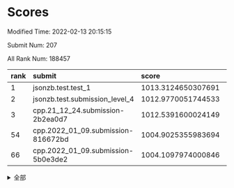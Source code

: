 # Scores

Modified Time: 2022-02-13 20:15:15

Submit Num: 207

All Rank Num: 188457

| rank |               submit               |       score        |       sigma        | pk_num |
| :--- | :--------------------------------- | :----------------- | :----------------- | :----- |
| 1    | jsonzb.test.test_1                 | 1013.3124650307691 | 0.8257166349064322 | 3643   |
| 2    | jsonzb.test.submission_level_4     | 1012.9770051744533 | 0.8262290406654069 | 3641   |
| 3    | cpp.21_12_24.submission-2b2ea0d7   | 1012.5391600024149 | 0.7821213698364731 | 3638   |
| 54   | cpp.2022_01_09.submission-816672bd | 1004.9025355983694 | 0.6997323080664676 | 3638   |
| 66   | cpp.2022_01_09.submission-5b0e3de2 | 1004.1097974000846 | 0.7253047175910451 | 3642   |


<details>
<summary>全部</summary>

| rank |                 submit                 |       score        |       sigma        | pk_num |
| :--- | :------------------------------------- | :----------------- | :----------------- | :----- |
| 1    | jsonzb.test.test_1                     | 1013.3124650307691 | 0.8257166349064322 | 3643   |
| 2    | jsonzb.test.submission_level_4         | 1012.9770051744533 | 0.8262290406654069 | 3641   |
| 3    | cpp.21_12_24.submission-2b2ea0d7       | 1012.5391600024149 | 0.7821213698364731 | 3638   |
| 4    | gobigger.level_3.submission_level_3_42 | 1011.3284217978128 | 0.7942899272315965 | 3640   |
| 5    | gobigger.level_3.submission_level_3_3  | 1011.1079974386381 | 0.7582380271945025 | 3642   |
| 6    | gobigger.level_3.submission_level_3_9  | 1011.0764084013451 | 0.7714592131602099 | 3644   |
| 7    | gobigger.level_3.submission_level_3_31 | 1010.939850297133  | 0.7665142772250282 | 3635   |
| 8    | gobigger.level_3.submission_level_3_7  | 1010.86235055029   | 0.7557764447309868 | 3645   |
| 9    | gobigger.level_3.submission_level_3_12 | 1010.7543227801578 | 0.7477002993379296 | 3642   |
| 10   | gobigger.level_3.submission_level_3_2  | 1010.7027840813995 | 0.7897239057884935 | 3638   |
| 11   | gobigger.level_3.submission_level_3_26 | 1010.5754462409025 | 0.785898446305394  | 3644   |
| 12   | gobigger.level_3.submission_level_3_38 | 1010.5381731799541 | 0.7615662137911368 | 3642   |
| 13   | gobigger.level_3.submission_level_3_40 | 1010.4859058861553 | 0.7661874109857437 | 3643   |
| 14   | gobigger.level_3.submission_level_3_13 | 1010.4698547654826 | 0.7705203734557722 | 3642   |
| 15   | gobigger.level_3.submission_level_3_49 | 1010.4102795782022 | 0.7604127997856829 | 3642   |
| 16   | gobigger.level_3.submission_level_3_27 | 1010.3953727940512 | 0.758606543683542  | 3639   |
| 17   | gobigger.level_3.submission_level_3_43 | 1010.3704031008044 | 0.7622720361372746 | 3642   |
| 18   | gobigger.level_3.submission_level_3_15 | 1010.2613830321969 | 0.7823910023522925 | 3643   |
| 19   | gobigger.level_3.submission_level_3_44 | 1010.2131257608163 | 0.7534156224159774 | 3641   |
| 20   | gobigger.level_3.submission_level_3_20 | 1010.1495768769627 | 0.7740147893169061 | 3640   |
| 21   | gobigger.level_3.submission_level_3_39 | 1010.1476894049624 | 0.7678760972695972 | 3640   |
| 22   | gobigger.level_3.submission_level_3_1  | 1010.121579212935  | 0.7632955023711935 | 3644   |
| 23   | gobigger.level_3.submission_level_3_41 | 1010.0097124614551 | 0.7742894547641135 | 3643   |
| 24   | gobigger.level_3.submission_level_3_36 | 1009.9906816967938 | 0.7656936570293793 | 3645   |
| 25   | gobigger.level_3.submission_level_3_5  | 1009.9379313438858 | 0.7798094482348676 | 3638   |
| 26   | gobigger.level_3.submission_level_3_24 | 1009.9193776145731 | 0.7522741893732282 | 3642   |
| 27   | gobigger.level_3.submission_level_3_23 | 1009.9107880311561 | 0.769868524169566  | 3641   |
| 28   | gobigger.level_3.submission_level_3_11 | 1009.8698380199539 | 0.7571981428969974 | 3645   |
| 29   | gobigger.level_3.submission_level_3_29 | 1009.8520761041349 | 0.7694688465403073 | 3639   |
| 30   | gobigger.level_3.submission_level_3_46 | 1009.82840113926   | 0.7677027106719574 | 3645   |
| 31   | gobigger.level_3.submission_level_3_30 | 1009.7071340261753 | 0.7597196286310721 | 3645   |
| 32   | gobigger.level_3.submission_level_3_33 | 1009.6395353870662 | 0.7499266742533354 | 3641   |
| 33   | gobigger.level_3.submission_level_3_28 | 1009.536508819606  | 0.7477350006539186 | 3643   |
| 34   | gobigger.level_3.submission_level_3_14 | 1009.509622178509  | 0.7494231186667869 | 3640   |
| 35   | gobigger.level_3.submission_level_3_6  | 1009.4855297899675 | 0.7376559345713658 | 3641   |
| 36   | gobigger.level_3.submission_level_3_47 | 1009.3736634338496 | 0.7599403166223689 | 3641   |
| 37   | gobigger.level_3.submission_level_3_4  | 1009.2678836644219 | 0.7484039302275616 | 3647   |
| 38   | gobigger.level_3.submission_level_3_25 | 1009.1654160844118 | 0.7478937079477462 | 3641   |
| 39   | gobigger.level_3.submission_level_3_19 | 1009.1457265668172 | 0.7515968177809801 | 3640   |
| 40   | gobigger.level_3.submission_level_3_16 | 1009.1355929548723 | 0.7559376715439192 | 3640   |
| 41   | gobigger.level_3.submission_level_3_18 | 1009.1160093867957 | 0.7421130887096319 | 3642   |
| 42   | gobigger.level_3.submission_level_3_37 | 1009.0986001999007 | 0.7502872634996799 | 3648   |
| 43   | gobigger.level_3.submission_level_3_48 | 1009.0833318495997 | 0.7659578821750188 | 3642   |
| 44   | gobigger.level_3.submission_level_3_21 | 1009.0564859608954 | 0.7413594279140079 | 3642   |
| 45   | gobigger.level_3.submission_level_3_45 | 1009.0429755192522 | 0.7436407777028031 | 3642   |
| 46   | gobigger.level_3.submission_level_3_8  | 1008.9952653979059 | 0.7285865592314433 | 3644   |
| 47   | gobigger.level_3.submission_level_3_35 | 1008.9252512803387 | 0.7461806312776618 | 3642   |
| 48   | gobigger.level_3.submission_level_3_10 | 1008.7366350968493 | 0.7724242021023686 | 3645   |
| 49   | gobigger.level_3.submission_level_3_22 | 1008.5654709235994 | 0.726843331709338  | 3642   |
| 50   | gobigger.level_3.submission_level_3_34 | 1008.548858018973  | 0.7500369896329099 | 3642   |
| 51   | gobigger.level_3.submission_level_3_17 | 1008.374933875227  | 0.7420684058442947 | 3645   |
| 52   | gobigger.level_3.submission_level_3_32 | 1008.3039900130716 | 0.7389904718736957 | 3641   |
| 53   | gobigger.level_3.submission_level_3_0  | 1008.2903614401139 | 0.7432953324532315 | 3638   |
| 54   | cpp.2022_01_09.submission-816672bd     | 1004.9025355983694 | 0.6997323080664676 | 3638   |
| 55   | gobigger.level_1.submission_level_1_27 | 1004.8677864375475 | 0.7137824924009594 | 3637   |
| 56   | gobigger.level_1.submission_level_1_22 | 1004.6143364279994 | 0.7114828568726178 | 3642   |
| 57   | gobigger.level_1.submission_level_1_1  | 1004.5555177557789 | 0.7272029055401525 | 3638   |
| 58   | gobigger.level_1.submission_level_1_17 | 1004.4173445806122 | 0.7256398159374972 | 3642   |
| 59   | gobigger.level_1.submission_level_1_23 | 1004.415313364138  | 0.7031656288101278 | 3638   |
| 60   | gobigger.level_1.submission_level_1_37 | 1004.3505241473179 | 0.7165349103769242 | 3642   |
| 61   | gobigger.level_1.submission_level_1_41 | 1004.2124678986811 | 0.7167573847163302 | 3646   |
| 62   | gobigger.level_1.submission_level_1_15 | 1004.2121304037518 | 0.7181226774051371 | 3640   |
| 63   | gobigger.level_1.submission_level_1_24 | 1004.1544751996357 | 0.7116917402253736 | 3643   |
| 64   | gobigger.level_1.submission_level_1_4  | 1004.1441877843222 | 0.7185410175927266 | 3641   |
| 65   | gobigger.level_1.submission_level_1_39 | 1004.1354216984078 | 0.7234470853345124 | 3641   |
| 66   | cpp.2022_01_09.submission-5b0e3de2     | 1004.1097974000846 | 0.7253047175910451 | 3642   |
| 67   | gobigger.level_1.submission_level_1_7  | 1004.0388010754731 | 0.718409212316349  | 3638   |
| 68   | gobigger.level_1.submission_level_1_47 | 1004.0172317869442 | 0.705539541726437  | 3639   |
| 69   | gobigger.level_1.submission_level_1_16 | 1004.0136716324762 | 0.7208569861325607 | 3640   |
| 70   | gobigger.level_1.submission_level_1_44 | 1003.977649370258  | 0.72045563492803   | 3642   |
| 71   | gobigger.level_1.submission_level_1_6  | 1003.9696336426326 | 0.7268029536110338 | 3642   |
| 72   | gobigger.level_1.submission_level_1_5  | 1003.9210963784053 | 0.7136385859899483 | 3640   |
| 73   | gobigger.level_1.submission_level_1_45 | 1003.8868463196183 | 0.7252396603092292 | 3646   |
| 74   | gobigger.level_1.submission_level_1_2  | 1003.7394748001161 | 0.7155397797257518 | 3644   |
| 75   | gobigger.level_1.submission_level_1_35 | 1003.6424510287908 | 0.7004663960583112 | 3638   |
| 76   | gobigger.level_1.submission_level_1_32 | 1003.6234139865579 | 0.7140085676150256 | 3639   |
| 77   | gobigger.level_1.submission_level_1_33 | 1003.53321910656   | 0.7142896202977883 | 3640   |
| 78   | gobigger.level_1.submission_level_1_49 | 1003.532998050496  | 0.7268052860107713 | 3642   |
| 79   | gobigger.level_1.submission_level_1_13 | 1003.5324234615613 | 0.7339423910127522 | 3646   |
| 80   | gobigger.level_1.submission_level_1_0  | 1003.4510023044253 | 0.7200153363568614 | 3641   |
| 81   | gobigger.level_1.submission_level_1_34 | 1003.3601896693735 | 0.7097216805219403 | 3642   |
| 82   | gobigger.level_1.submission_level_1_29 | 1003.1045149162852 | 0.7088332606916409 | 3649   |
| 83   | gobigger.level_1.submission_level_1_30 | 1003.0986635981425 | 0.7104096667484353 | 3640   |
| 84   | gobigger.level_1.submission_level_1_36 | 1003.0882948711559 | 0.7127252226205578 | 3645   |
| 85   | gobigger.level_1.submission_level_1_11 | 1002.9991337998506 | 0.7223264976853248 | 3637   |
| 86   | gobigger.level_1.submission_level_1_43 | 1002.9774962959796 | 0.7078373245807339 | 3644   |
| 87   | gobigger.level_1.submission_level_1_10 | 1002.8956701297149 | 0.7141259061416978 | 3640   |
| 88   | gobigger.level_1.submission_level_1_21 | 1002.8252150976822 | 0.7079388601835824 | 3639   |
| 89   | gobigger.level_1.submission_level_1_9  | 1002.7432940858076 | 0.7120332272837081 | 3636   |
| 90   | gobigger.level_1.submission_level_1_31 | 1002.7160656148842 | 0.7202809267540793 | 3638   |
| 91   | gobigger.level_1.submission_level_1_18 | 1002.6919468980522 | 0.7123040332666933 | 3642   |
| 92   | gobigger.level_1.submission_level_1_19 | 1002.6896508150611 | 0.7157513628589331 | 3644   |
| 93   | gobigger.level_1.submission_level_1_3  | 1002.6702722693673 | 0.7110743474047454 | 3638   |
| 94   | gobigger.level_1.submission_level_1_48 | 1002.6139662567684 | 0.7064091793326684 | 3643   |
| 95   | gobigger.level_1.submission_level_1_8  | 1002.5707942160346 | 0.7107435093963667 | 3645   |
| 96   | gobigger.level_1.submission_level_1_26 | 1002.5643100639458 | 0.7170196565520335 | 3646   |
| 97   | gobigger.level_1.submission_level_1_42 | 1002.5525667375804 | 0.7234989348733342 | 3641   |
| 98   | gobigger.level_1.submission_level_1_20 | 1002.377974468405  | 0.7096594121589438 | 3648   |
| 99   | gobigger.level_1.submission_level_1_38 | 1002.3470078524457 | 0.7084075382239097 | 3644   |
| 100  | gobigger.level_1.submission_level_1_14 | 1002.3395359087324 | 0.7195766745058694 | 3642   |
| 101  | gobigger.level_1.submission_level_1_12 | 1002.2287320420604 | 0.7279188355364822 | 3648   |
| 102  | gobigger.level_1.submission_level_1_46 | 1002.1388378773984 | 0.7052857077179313 | 3646   |
| 103  | gobigger.level_1.submission_level_1_40 | 1002.0966990318595 | 0.7144938793030517 | 3640   |
| 104  | gobigger.level_1.submission_level_1_25 | 1002.0211499483266 | 0.7062522783915041 | 3636   |
| 105  | gobigger.level_1.submission_level_1_28 | 1001.4915441634503 | 0.7078638785798543 | 3639   |
| 106  | gobigger.random.submission_random_25   | 997.5926504850445  | 0.7075799583805843 | 3644   |
| 107  | gobigger.random.submission_random_18   | 997.2362417740305  | 0.706175236146946  | 3637   |
| 108  | gobigger.random.submission_random_36   | 997.1572962470482  | 0.7104065314629217 | 3644   |
| 109  | gobigger.random.submission_random_29   | 997.0219567754461  | 0.7102972237967877 | 3640   |
| 110  | gobigger.random.submission_random_39   | 996.7843835786363  | 0.7070910780095859 | 3642   |
| 111  | gobigger.random.submission_random_22   | 996.7807573185854  | 0.7204807823832468 | 3643   |
| 112  | gobigger.random.submission_random_38   | 996.7710316205545  | 0.7070827872408721 | 3644   |
| 113  | gobigger.random.submission_random_15   | 996.6964471916082  | 0.7152440316421782 | 3646   |
| 114  | gobigger.random.submission_random_30   | 996.6421407786812  | 0.7281811159566014 | 3639   |
| 115  | gobigger.random.submission_random_48   | 996.6083279432871  | 0.7118008937640464 | 3640   |
| 116  | gobigger.random.submission_random_5    | 996.5900020807599  | 0.7300748572458604 | 3642   |
| 117  | gobigger.random.submission_random_47   | 996.5246237571048  | 0.7145478376103623 | 3640   |
| 118  | gobigger.random.submission_random_21   | 996.4851666929951  | 0.7064255182311666 | 3641   |
| 119  | gobigger.random.submission_random_37   | 996.4294136041111  | 0.7144912432214582 | 3637   |
| 120  | gobigger.random.submission_random_13   | 996.3834066009124  | 0.723432176543256  | 3641   |
| 121  | gobigger.random.submission_random_26   | 996.3637866755656  | 0.7178130775507734 | 3648   |
| 122  | gobigger.random.submission_random_12   | 996.3004371487077  | 0.7118727375463997 | 3645   |
| 123  | gobigger.random.submission_random_33   | 996.2879459254306  | 0.7123567225281842 | 3642   |
| 124  | gobigger.random.submission_random_4    | 996.1547166496159  | 0.7098154840028017 | 3644   |
| 125  | gobigger.random.submission_random_2    | 996.1429254995902  | 0.7165319763026823 | 3639   |
| 126  | gobigger.random.submission_random_7    | 996.1400033152921  | 0.7232871309035    | 3644   |
| 127  | gobigger.random.submission_random_24   | 996.1252998580158  | 0.7184412414162038 | 3642   |
| 128  | gobigger.random.submission_random_19   | 996.1059892806809  | 0.7049560861702046 | 3639   |
| 129  | gobigger.random.submission_random_34   | 996.0800936591423  | 0.7224753644346055 | 3643   |
| 130  | gobigger.random.submission_random_8    | 996.0690645578371  | 0.6990000600827723 | 3641   |
| 131  | gobigger.random.submission_random_10   | 996.0200954905632  | 0.701942727419303  | 3639   |
| 132  | gobigger.random.submission_random_42   | 995.9966576898911  | 0.7027625132730307 | 3641   |
| 133  | gobigger.random.submission_random_44   | 995.9919568117427  | 0.7217456306803339 | 3643   |
| 134  | gobigger.random.submission_random_6    | 995.9737505819385  | 0.7126579709048757 | 3640   |
| 135  | gobigger.random.submission_random_41   | 995.8368768522848  | 0.7138052144329989 | 3644   |
| 136  | gobigger.random.submission_random_31   | 995.8322428534557  | 0.7119378435480493 | 3641   |
| 137  | gobigger.random.submission_random_49   | 995.8184923591149  | 0.7174077410830619 | 3641   |
| 138  | gobigger.random.submission_random_0    | 995.7931185665028  | 0.7171753192685402 | 3644   |
| 139  | gobigger.random.submission_random_11   | 995.7698618450723  | 0.7102243830087391 | 3645   |
| 140  | gobigger.random.submission_random_46   | 995.7422064472721  | 0.7074918960305081 | 3644   |
| 141  | gobigger.random.submission_random_28   | 995.7025601667432  | 0.702238703211638  | 3642   |
| 142  | gobigger.random.submission_random_40   | 995.6804444860278  | 0.7170586943976326 | 3639   |
| 143  | gobigger.random.submission_random_23   | 995.6599736790967  | 0.7175345944791143 | 3643   |
| 144  | gobigger.random.submission_random_16   | 995.5824921070315  | 0.7128267162146165 | 3644   |
| 145  | gobigger.random.submission_random_45   | 995.5455600972324  | 0.715086099678522  | 3640   |
| 146  | gobigger.random.submission_random_1    | 995.5427506218209  | 0.7141320284784    | 3641   |
| 147  | gobigger.random.submission_random_35   | 995.4536627186067  | 0.7228585374467964 | 3643   |
| 148  | gobigger.random.submission_random_27   | 995.358199849449   | 0.7256624532173405 | 3642   |
| 149  | gobigger.random.submission_random_20   | 995.3399576471776  | 0.7278676589165801 | 3637   |
| 150  | gobigger.random.submission_random_17   | 995.3187219642574  | 0.7156589699674185 | 3645   |
| 151  | gobigger.random.submission_random_32   | 995.0013507615031  | 0.7124915554970538 | 3637   |
| 152  | gobigger.random.submission_random_14   | 994.9660336335563  | 0.705648708132958  | 3641   |
| 153  | gobigger.random.submission_random_3    | 994.9023871577361  | 0.726098004312966  | 3646   |
| 154  | gobigger.random.submission_random_9    | 994.7784725430786  | 0.7144251705377012 | 3638   |
| 155  | gobigger.random.submission_random_43   | 994.3619157096894  | 0.7148489392703762 | 3641   |
| 156  | gobigger.level_2.submission_level_2_49 | 994.194190271462   | 0.7199781862062198 | 3646   |
| 157  | gobigger.level_2.submission_level_2_24 | 994.1512537824091  | 0.7242890832258814 | 3642   |
| 158  | gobigger.level_2.submission_level_2_13 | 993.5602414682847  | 0.7269411688417072 | 3643   |
| 159  | gobigger.level_2.submission_level_2_45 | 993.5322578551878  | 0.7375039642004125 | 3639   |
| 160  | gobigger.level_2.submission_level_2_46 | 993.4885418110242  | 0.7354400957997896 | 3644   |
| 161  | gobigger.level_2.submission_level_2_8  | 993.4344341897512  | 0.7376212260720303 | 3641   |
| 162  | gobigger.level_2.submission_level_2_1  | 993.3037451946647  | 0.740012933821958  | 3641   |
| 163  | gobigger.level_2.submission_level_2_17 | 993.0964322594282  | 0.7352485662838906 | 3642   |
| 164  | gobigger.level_2.submission_level_2_26 | 992.9318269119964  | 0.7391407563114264 | 3646   |
| 165  | gobigger.level_2.submission_level_2_42 | 992.6173145997665  | 0.754996425808176  | 3639   |
| 166  | gobigger.level_2.submission_level_2_36 | 992.6020803372452  | 0.7613833263636386 | 3641   |
| 167  | gobigger.level_2.submission_level_2_4  | 992.5840040963391  | 0.7450911267660019 | 3644   |
| 168  | gobigger.level_2.submission_level_2_29 | 992.5536263542231  | 0.7411097805817185 | 3644   |
| 169  | gobigger.level_2.submission_level_2_43 | 992.5035440488323  | 0.737841823263088  | 3638   |
| 170  | gobigger.level_2.submission_level_2_39 | 992.4945203795132  | 0.7417233956235733 | 3642   |
| 171  | gobigger.level_2.submission_level_2_2  | 992.4395665017473  | 0.7455729664654038 | 3643   |
| 172  | gobigger.level_2.submission_level_2_31 | 992.4253024363248  | 0.7373865347785017 | 3640   |
| 173  | gobigger.level_2.submission_level_2_20 | 992.4208535235447  | 0.7464423008387943 | 3639   |
| 174  | gobigger.level_2.submission_level_2_40 | 992.298326884612   | 0.7425241091191322 | 3644   |
| 175  | gobigger.level_2.submission_level_2_0  | 992.2856383714087  | 0.7383295883334318 | 3642   |
| 176  | gobigger.level_2.submission_level_2_38 | 992.2849191592687  | 0.7501896424336223 | 3641   |
| 177  | gobigger.level_2.submission_level_2_10 | 992.1253803594052  | 0.7515170990368332 | 3643   |
| 178  | gobigger.level_2.submission_level_2_23 | 992.1089329497755  | 0.7447653517345386 | 3642   |
| 179  | gobigger.level_2.submission_level_2_41 | 992.073745712637   | 0.7499696808410518 | 3640   |
| 180  | gobigger.level_2.submission_level_2_25 | 992.0270668966125  | 0.7461766217731871 | 3641   |
| 181  | gobigger.level_2.submission_level_2_11 | 992.0111613534791  | 0.7479485921164029 | 3645   |
| 182  | gobigger.level_2.submission_level_2_9  | 991.9194631251065  | 0.7445289929886622 | 3638   |
| 183  | gobigger.level_2.submission_level_2_7  | 991.7883871307833  | 0.7625034626889312 | 3647   |
| 184  | gobigger.level_2.submission_level_2_22 | 991.7566482331351  | 0.7565150067001805 | 3641   |
| 185  | gobigger.level_2.submission_level_2_34 | 991.742462009794   | 0.727698569173597  | 3641   |
| 186  | gobigger.level_2.submission_level_2_12 | 991.7395720315583  | 0.7424655347996191 | 3639   |
| 187  | gobigger.level_2.submission_level_2_3  | 991.7382599865359  | 0.750690771077743  | 3643   |
| 188  | gobigger.level_2.submission_level_2_5  | 991.7174818266196  | 0.760370235411258  | 3640   |
| 189  | gobigger.level_2.submission_level_2_15 | 991.7125226202514  | 0.7604499536208532 | 3643   |
| 190  | gobigger.level_2.submission_level_2_30 | 991.6652254651809  | 0.7469149566793791 | 3641   |
| 191  | gobigger.level_2.submission_level_2_28 | 991.6319342587453  | 0.7535889985635623 | 3645   |
| 192  | gobigger.level_2.submission_level_2_27 | 991.5833662780612  | 0.7559556188244303 | 3646   |
| 193  | gobigger.level_2.submission_level_2_37 | 991.5654754751204  | 0.7538568095812743 | 3643   |
| 194  | gobigger.level_2.submission_level_2_32 | 991.488428872955   | 0.7489236001397211 | 3638   |
| 195  | gobigger.level_2.submission_level_2_19 | 991.3935631601731  | 0.7530546196345701 | 3640   |
| 196  | gobigger.level_2.submission_level_2_21 | 991.3242734955643  | 0.7595361822964861 | 3643   |
| 197  | gobigger.level_2.submission_level_2_16 | 991.2927625966498  | 0.7427589357611202 | 3638   |
| 198  | gobigger.level_2.submission_level_2_33 | 991.2618408486948  | 0.759589816937569  | 3641   |
| 199  | gobigger.level_2.submission_level_2_14 | 991.1568153033601  | 0.7526812101013002 | 3643   |
| 200  | gobigger.level_2.submission_level_2_48 | 991.0827308645947  | 0.7794508868420531 | 3636   |
| 201  | gobigger.level_2.submission_level_2_35 | 991.0752530562278  | 0.7431489482312614 | 3638   |
| 202  | gobigger.level_2.submission_level_2_47 | 990.9290606778059  | 0.7837938220036593 | 3647   |
| 203  | gobigger.level_2.submission_level_2_18 | 990.7543954580636  | 0.7593644948783945 | 3641   |
| 204  | gobigger.level_2.submission_level_2_44 | 990.7079998434905  | 0.7228274924099709 | 3637   |
| 205  | gobigger.level_2.submission_level_2_6  | 990.6182601794519  | 0.7650649880504229 | 3640   |
| 206  | gobigger.none.submission_none_1        | 978.6546148477104  | 1.185750602074958  | 3640   |
| 207  | gobigger.none.submission_none_0        | 975.9838240369166  | 1.4801262598097638 | 3641   |

</details>
